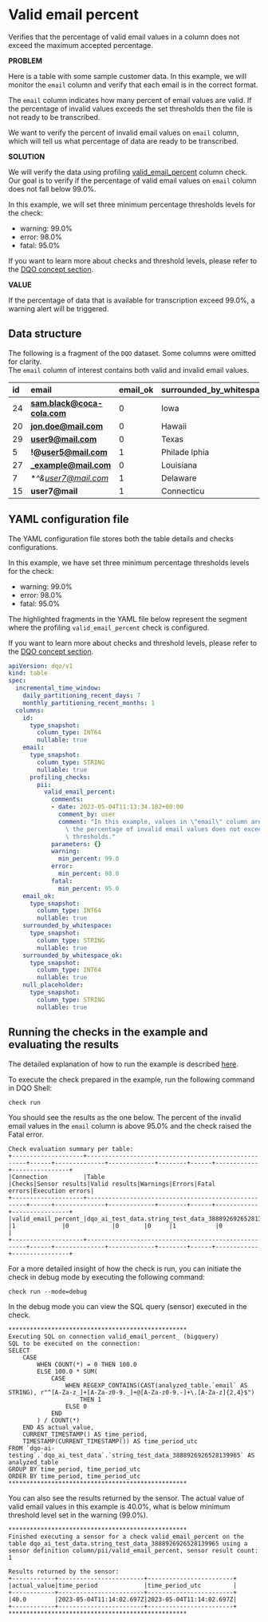 # Valid email percent

Verifies that the percentage of valid email values in a column does not exceed the maximum accepted percentage.

**PROBLEM**

Here is a table with some sample customer data. In this example, we will monitor the `email` column and verify that each email is in the correct format.

The `email` column indicates how many percent of email values are valid. If the percentage of invalid values exceeds the set thresholds then the file is not ready to be transcribed.

We want to verify the percent of invalid email values on `email` column, which will tell us what percentage of data are
ready to be transcribed.

**SOLUTION**

We will verify the data using profiling [valid_email_percent](../checks/column/pii/valid-email-percent.md) column check.
Our goal is to verify if the percentage of valid email values on `email` column does not fall below 99.0%.

In this example, we will set three minimum percentage thresholds levels for the check:

- warning: 99.0%
- error: 98.0%
- fatal: 95.0%

If you want to learn more about checks and threshold levels, please refer to the [DQO concept section](../dqo-concepts/checks/index.md).

**VALUE**

If the percentage of data that is available for transcription exceed 99.0%, a warning alert will be triggered.

## Data structure

The following is a fragment of the `DQO` dataset. Some columns were omitted for clarity.  
The `email` column of interest contains both valid and invalid email values.

| id  | email                       | email_ok | surrounded_by_whitespace | surrounded_by_whitespace_ok | null_placeholder |
|:----|:----------------------------|:---------|:-------------------------|:----------------------------|:-----------------|
| 24  | **sam.black@coca-cola.com** | 0        | Iowa                     | 1                           | n/d              |
| 20  | **jon.doe@mail.com**        | 0        | Hawaii                   | 0                           | married          |
| 29  | **user9@mail.com**          | 0        | Texas                    | 1                           | married          |
| 5   | **!@user5@mail.com**        | 1        | Philade lphia            | 1                           | married          |
| 27  | **_example@mail.com**       | 0        | Louisiana                | 1                           |                  |
| 7   | **^&*user7@mail.com**       | 1        | Delaware                 | 1                           | empty            |
| 15  | **user7@mail**              | 1        | Connecticu               | 1                           | missing          |

## YAML configuration file

The YAML configuration file stores both the table details and checks configurations.

In this example, we have set three minimum percentage thresholds levels for the check:

- warning: 99.0%
- error: 98.0%
- fatal: 95.0%

The highlighted fragments in the YAML file below represent the segment where the profiling `valid_email_percent` check is configured.

If you want to learn more about checks and threshold levels, please refer to the [DQO concept section](../dqo-concepts/checks/index.md).

```yaml hl_lines="12-31"
apiVersion: dqo/v1
kind: table
spec:
  incremental_time_window:
    daily_partitioning_recent_days: 7
    monthly_partitioning_recent_months: 1
  columns:
    id:
      type_snapshot:
        column_type: INT64
        nullable: true
    email:
      type_snapshot:
        column_type: STRING
        nullable: true
      profiling_checks:
        pii:
          valid_email_percent:
            comments:
            - date: 2023-05-04T11:13:34.182+00:00
              comment_by: user
              comment: "In this example, values in \"email\" column are verified whether\
                \ the percentage of invalid email values does not exceed the indicated\
                \ thresholds."
            parameters: {}
            warning:
              min_percent: 99.0
            error:
              min_percent: 98.0
            fatal:
              min_percent: 95.0
    email_ok:
      type_snapshot:
        column_type: INT64
        nullable: true
    surrounded_by_whitespace:
      type_snapshot:
        column_type: STRING
        nullable: true
    surrounded_by_whitespace_ok:
      type_snapshot:
        column_type: INT64
        nullable: true
    null_placeholder:
      type_snapshot:
        column_type: STRING
        nullable: true
```
## Running the checks in the example and evaluating the results

The detailed explanation of how to run the example is described [here](../#running-the-examples).

To execute the check prepared in the example, run the following command in DQO Shell:

``` 
check run
```
You should see the results as the one below.
The percent of the invalid email values in the `email` column is above 95.0% and the check raised the Fatal error.
```
Check evaluation summary per table:
+--------------------+-----------------------------------------------------+------+--------------+-------------+--------+------+------------+----------------+
|Connection          |Table                                                |Checks|Sensor results|Valid results|Warnings|Errors|Fatal errors|Execution errors|
+--------------------+-----------------------------------------------------+------+--------------+-------------+--------+------+------------+----------------+
|valid_email_percent_|dqo_ai_test_data.string_test_data_3888926926528139965|1     |1             |0            |0       |0     |1           |0               |
+--------------------+-----------------------------------------------------+------+--------------+-------------+--------+------+------------+----------------+
```
For a more detailed insight of how the check is run, you can initiate the check in debug mode by executing the
following command:

```
check run --mode=debug
```

In the debug mode you can view the SQL query (sensor) executed in the check.

```
**************************************************
Executing SQL on connection valid_email_percent_ (bigquery)
SQL to be executed on the connection:
SELECT
    CASE
        WHEN COUNT(*) = 0 THEN 100.0
        ELSE 100.0 * SUM(
            CASE
                WHEN REGEXP_CONTAINS(CAST(analyzed_table.`email` AS STRING), r"^[A-Za-z_]+[A-Za-z0-9._]+@[A-Za-z0-9.-]+\.[A-Za-z]{2,4}$")
                    THEN 1
                ELSE 0
            END
        ) / COUNT(*)
    END AS actual_value,
    CURRENT_TIMESTAMP() AS time_period,
    TIMESTAMP(CURRENT_TIMESTAMP()) AS time_period_utc
FROM `dqo-ai-testing`.`dqo_ai_test_data`.`string_test_data_3888926926528139965` AS analyzed_table
GROUP BY time_period, time_period_utc
ORDER BY time_period, time_period_utc
**************************************************
```
You can also see the results returned by the sensor. The actual value of valid email values in this example is 40.0%, what is below minimum
threshold level set in the warning (99.0%).
```
**************************************************
Finished executing a sensor for a check valid_email_percent on the table dqo_ai_test_data.string_test_data_3888926926528139965 using a sensor definition column/pii/valid_email_percent, sensor result count: 1

Results returned by the sensor:
+------------+------------------------+------------------------+
|actual_value|time_period             |time_period_utc         |
+------------+------------------------+------------------------+
|40.0        |2023-05-04T11:14:02.697Z|2023-05-04T11:14:02.697Z|
+------------+------------------------+------------------------+
**************************************************
```